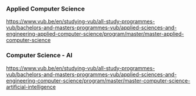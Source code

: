 ### Applied Computer Science
https://www.vub.be/en/studying-vub/all-study-programmes-vub/bachelors-and-masters-programmes-vub/applied-sciences-and-engineering-applied-computer-science/program/master/master-applied-computer-science

### Computer Science - AI
https://www.vub.be/en/studying-vub/all-study-programmes-vub/bachelors-and-masters-programmes-vub/applied-sciences-and-engineering-computer-science/program/master/master-computer-science-artificial-intelligence

